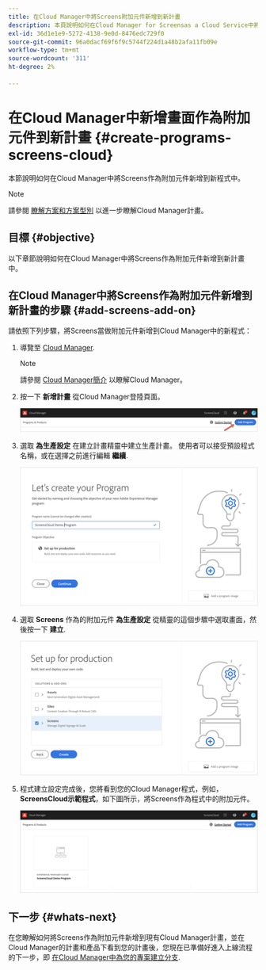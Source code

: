 ```yaml
---
title: 在Cloud Manager中將Screens附加元件新增到新計畫
description: 本頁說明如何在Cloud Manager for Screensas a Cloud Service中將Screens附加元件新增到新程式。
exl-id: 36d1e1e9-5272-4138-9e0d-8476edc729f0
source-git-commit: 96a0dacf69f6f9c5744f224d1a48b2afa11fb09e
workflow-type: tm+mt
source-wordcount: '311'
ht-degree: 2%

---
```


# 在Cloud Manager中新增畫面作為附加元件到新計畫 {#create-programs-screens-cloud}

本節說明如何在Cloud Manager中將Screens作為附加元件新增到新程式中。

>[!NOTE]
>請參閱 [瞭解方案和方案型別](https://experienceleague.adobe.com/docs/experience-manager-cloud-service/onboarding/getting-access/understand-program-types.html?lang=en) 以進一步瞭解Cloud Manager計畫。

## 目標 {#objective}

以下章節說明如何在Cloud Manager中將Screens作為附加元件新增到新計畫中。

## 在Cloud Manager中將Screens作為附加元件新增到新計畫的步驟 {#add-screens-add-on}

請依照下列步驟，將Screens當做附加元件新增到Cloud Manager中的新程式：

1. 導覽至 [Cloud Manager](https://my.cloudmanager.adobe.com/).

   >[!NOTE]
   >請參閱 [Cloud Manager簡介](https://experienceleague.adobe.com/docs/experience-manager-cloud-service/onboarding/onboarding-concepts/cloud-manager-introduction.html?lang=en) 以瞭解Cloud Manager。

1. 按一下 **新增計畫** 從Cloud Manager登陸頁面。

   ![影像](/help/screens-cloud/assets/onboarding/onboard-screens-addon1.png)

1. 選取 **為生產設定** 在建立計畫精靈中建立生產計畫。 使用者可以接受預設程式名稱，或在選擇之前進行編輯 **繼續**.

   ![影像](/help/screens-cloud/assets/onboarding/onboard-screens-addon2.png)

1. 選取 **Screens** 作為的附加元件 **為生產設定** 從精靈的這個步驟中選取畫面，然後按一下 **建立**.

   ![影像](/help/screens-cloud/assets/onboarding/onboard-screens-addon3.png)

1. 程式建立設定完成後，您將看到您的Cloud Manager程式，例如， **ScreensCloud示範程式**，如下圖所示，將Screens作為程式中的附加元件。

   ![影像](/help/screens-cloud/assets/onboarding/onboard-screens-addon4.png)

## 下一步 {#whats-next}

在您瞭解如何將Screens作為附加元件新增到現有Cloud Manager計畫，並在Cloud Manager的計畫和產品下看到您的計畫後，您現在已準備好進入上線流程的下一步，即 [在Cloud Manager中為您的專案建立分支](/help/screens-cloud/onboarding-screens-cloud/creating-a-branch.md).
